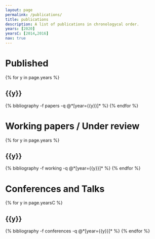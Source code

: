 ```yaml
---
layout: page
permalink: /publications/
title: publications
description: A list of publications in chronologycal order.
years: [2020]
yearsC: [2014,2016]
nav: true
---
```


<div class="publications">

<h1 class="post-title"> Published </h1>
{% for y in page.years %}
  <h2 class="year">{{y}}</h2>
  {% bibliography -f papers -q @*[year={{y}}]* %}
{% endfor %}

<h1 class="post-title"> Working papers / Under review </h1>
{% for y in page.years %}
  <h2 class="year">{{y}}</h2>
  {% bibliography -f working -q @*[year={{y}}]* %}
{% endfor %}

<h1 class="post-title"> Conferences and Talks </h1>
{% for y in page.yearsC %}
  <h2 class="year">{{y}}</h2>
  {% bibliography -f conferences -q @*[year={{y}}]* %}
{% endfor %}

</div>
